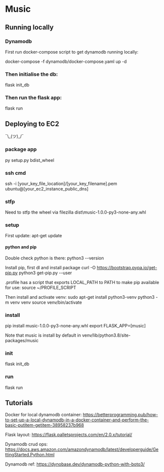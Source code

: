 # Music

## Running locally
### Dynamodb 
First run docker-compose script to get dynamodb running locally:

docker-compose -f dynamodb/docker-compose.yaml up -d

### Then initialise the db:
flask init_db

### Then run the flask app:
flask run

## Deploying to EC2
¯\\\_(ツ)\_/¯

### package app
py setup.py bdist_wheel

### ssh cmd
ssh -i [your_key_file_location]/[your_key_filename].pem ubuntu@[your_ec2_instance_public_dns]

### stfp
Need to stfp the wheel via filezilla
dist\music-1.0.0-py3-none-any.whl

### setup
First update:
apt-get update

#### python and pip
Double check python is there:
python3 --version

Install pip, first dl and install package
curl -O https://bootstrap.pypa.io/get-pip.py
python3 get-pip.py --user

.profile has a script that exports LOCAL_PATH to PATH to make pip available for use:
source ~/PROFILE_SCRIPT

Then install and activate venv:
sudo apt-get install python3-venv
python3 -m venv venv
source venv/bin/activate

### install
pip install music-1.0.0-py3-none-any.whl
export FLASK_APP=[music]

Note that music is install by default in venv/lib/python3.8/site-packages/music

### init
flask init_db

### run 
flask run

## Tutorials
Docker for local dynamodb container:
https://betterprogramming.pub/how-to-set-up-a-local-dynamodb-in-a-docker-container-and-perform-the-basic-putitem-getitem-38958237b968

Flask layout:
https://flask.palletsprojects.com/en/2.0.x/tutorial/

Dynamodb crud ops:
https://docs.aws.amazon.com/amazondynamodb/latest/developerguide/GettingStarted.Python.html

Dynamodb ref:
https://dynobase.dev/dynamodb-python-with-boto3/